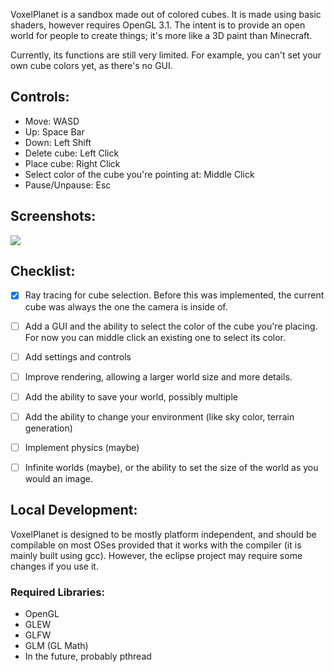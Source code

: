 VoxelPlanet is a sandbox made out of colored cubes. It is made using basic shaders, however requires OpenGL 3.1. The intent is to provide an open world for people to create things; it's more like a 3D paint than Minecraft.

Currently, its functions are still very limited. For example, you can't set your own cube colors yet, as there's no GUI.

## Controls:

* Move: WASD
* Up: Space Bar
* Down: Left Shift
* Delete cube: Left Click
* Place cube: Right Click
* Select color of the cube you're pointing at: Middle Click
* Pause/Unpause: Esc

## Screenshots:

![](https://i.imgur.com/CsTJFOc.png)

## Checklist:

- [X] Ray tracing for cube selection. Before this was implemented, the current cube was always the one the camera is inside of.

- [ ] Add a GUI and the ability to select the color of the cube you're placing. For now you can middle click an existing one to select its color.

- [ ] Add settings and controls

- [ ] Improve rendering, allowing a larger world size and more details.

- [ ] Add the ability to save your world, possibly multiple

- [ ] Add the ability to change your environment (like sky color, terrain generation)

- [ ] Implement physics (maybe)

- [ ] Infinite worlds (maybe), or the ability to set the size of the world as you would an image.

## Local Development:

VoxelPlanet is designed to be mostly platform independent, and should be compilable on most OSes provided that it works with the compiler (it is mainly built using gcc). However, the eclipse project may require some changes if you use it.

### Required Libraries:

* OpenGL
* GLEW
* GLFW
* GLM (GL Math)
* In the future, probably pthread
